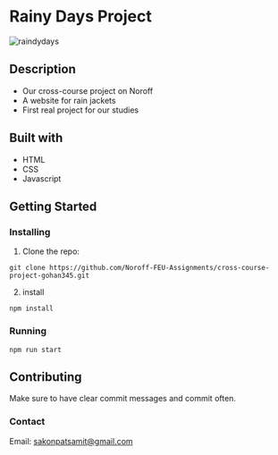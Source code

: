# Rainy Days Project


![raindydays](https://user-images.githubusercontent.com/95245596/195053424-01f691c0-848e-42d2-b759-e8c5073d1b89.png)


## Description

* Our cross-course project on Noroff
* A website for rain jackets
* First real project for our studies

## Built with

* HTML
* CSS
* Javascript

## Getting Started

### Installing

1. Clone the repo:

```git clone https://github.com/Noroff-FEU-Assignments/cross-course-project-gohan345.git```

2. install

```npm install```

### Running

```npm run start```

## Contributing

Make sure to have clear commit messages and commit often.

### Contact

Email: sakonpatsamit@gmail.com

